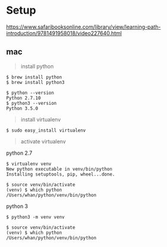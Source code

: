 # Setup

https://www.safaribooksonline.com/library/view/learning-path-introduction/9781491958018/video227640.html

## mac

> install python

```
$ brew install python
$ brew install python3

$ python --version
Python 2.7.10
$ python3 --version
Python 3.5.0
```

> install virtualenv

```
$ sudo easy_install virtualenv
```

> activate virtualenv

python 2.7

```
$ virtualenv venv
New python executable in venv/bin/python
Installing setuptools, pip, wheel...done.

$ source venv/bin/activate
(venv) $ which python
/Users/whan/python/venv/bin/python
```

python 3

```
$ python3 -m venv venv

$ source venv/bin/activate
(venv) $ which python
/Users/whan/python/venv/bin/python
```

